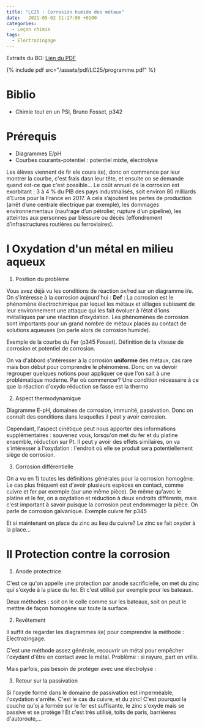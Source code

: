 ```yaml
---
title: "LC25 : Corrosion humide des métaux"
date:   2021-05-02 11:17:00 +0100
categories:
  - Leçon chimie
tags:
  - Electrozingage
---
```

Extraits du BO:
[Lien du PDF](/assets/pdf/LC25/programme.pdf)

{% include pdf src="/assets/pdf/LC25/programme.pdf" %}

# Biblio 
- Chimie tout en un PSI, Bruno Fosset, p342

# Prérequis
- Diagrammes E/pH
- Courbes courants-potentiel : potentiel mixte, électrolyse

Les élèves viennent de fir ele cours i(e), donc on commence par leur montrer la courbe, c'est frais dasn leur tête, et ensuite on se demande quand est-ce que c'est possible...
Le coût annuel de la corrosion est exorbitant : 3 à 4 % du PIB des pays industrialisés, soit environ 80 milliards d’Euros pour la France en 2017. A cela s’ajoutent les pertes de production (arrêt d’une centrale électrique par exemple), les dommages environnementaux (naufrage d’un pétrolier, rupture d’un pipeline), les atteintes aux personnes par blessure ou décès (effondrement d’infrastructures routières ou ferroviaires).

# I Oxydation d'un métal en milieu aqueux
1) Position du problème

Vous avez déjà vu les conditions de réaction ox/red sur un diagramme i/e. On s'intéresse à la corrosion aujourd'hui : 
**Def** : La corrosion est le phénomène électrochimique par lequel les métaux et alliages subissent
de leur environnement une attaque qui les fait évoluer à l’état d’ions métalliques par une
réaction d’oxydation. Les phénomènes de corrosion sont importants pour un grand nombre
de métaux placés au contact de solutions aqueuses (on parle alors de corrosion humide).

Exemple de la courbe du Fer (p345 Fosset). Définition de la vitesse de corrosion et potentiel de corrosion.

On va d'abbord s'intéresser à la corrosion **uniforme** des métaux, cas rare mais bon début pour comprendre le phénomène.
Donc on va devoir regrouper quelques notions pour appliquer ce que l'on sait à une problématique moderne. Par où commencer? Une condition nécessaire à ce que la réaction d'oxydo réduction se fasse est la thermo

2) Aspect thermodynamique

Diagramme E-pH, domaines de corrosion, immunité, passivation. Donc on connaît des conditions dans lesquelles il peut y avoir corrosion. 

Cependant, l'aspect cinétique peut nous apporter des informations supplémentaires : souvenez vous, lorsqu'on met du fer et du platine ensemble, réduction sur Pt. Il peut y avoir des effets similaires, on va s'intéresser à l'oxydation : l'endroit où elle se produit sera potentiellement siège de corrosion.

3) Corrosion différentielle

On a vu en 1) toutes les définitions générales pour la corrosion homogène. Le cas plus fréquent est d'avoir plusieurs espèces en contact, comme cuivre et fer par exemple (sur une même pièce). De même qu'avec le platine et le fer, on a oxydation et réduction à deux endroits différents, mais c'est important à savoir puisque la corrosion peut endommager la pièce. On parle de corrosion galvanique. Exemple cuivre fer p345

Et si maintenant on place du zinc au lieu du cuivre? Le zinc se fait oxyder à la place...

# II Protection contre la corrosion
1) Anode protectrice

C'est ce qu'on appelle une protection par anode sacrificielle, on met du zinc qui s'oxyde à la place du fer. Et c'est utilisé par exemple pour les bateaux. 

Deux méthodes : soit on le colle comme sur les bateaux, soit on peut le metttre de façon homogène sur toute la surface.

2) Revêtement

Il suffit de regarder les diagrammes i(e) pour comprendre la méthode : Electrozingage.

C'est une méthode assez générale, recouvrir un métal pour empêcher l'oxydant d'être en contact avec le métal. Problème : si rayure, part en vrille.

Mais parfois, pas besoin de protéger avec une électrolyse : 

3) Retour sur la passivation

Si l'oxyde formé dans le domaine de passivation est imperméable, l'oxydation s'arrête. C'est le cas du cuivre, et du zinc! C'est pourquoi la couche qu'oj a formée sur le fer est suffisante, le zinc s'oxyde mais se passive et se protège ! Et c'est très utilisé, toits de paris, barrièeres d'autoroute,...
